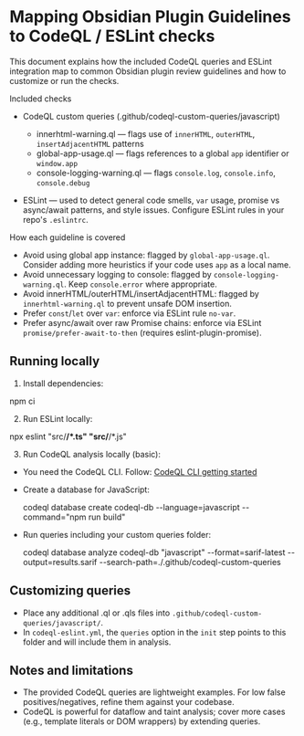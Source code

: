 # Mapping Obsidian Plugin Guidelines to CodeQL / ESLint checks

This document explains how the included CodeQL queries and ESLint integration map to common Obsidian plugin review guidelines and how to customize or run the checks.

Included checks

- CodeQL custom queries (.github/codeql-custom-queries/javascript)
  - innerhtml-warning.ql — flags use of `innerHTML`, `outerHTML`, `insertAdjacentHTML` patterns
  - global-app-usage.ql — flags references to a global `app` identifier or `window.app`
  - console-logging-warning.ql — flags `console.log`, `console.info`, `console.debug`

- ESLint — used to detect general code smells, `var` usage, promise vs async/await patterns, and style issues. Configure ESLint rules in your repo's `.eslintrc`.

How each guideline is covered

- Avoid using global app instance: flagged by `global-app-usage.ql`. Consider adding more heuristics if your code uses `app` as a local name.
- Avoid unnecessary logging to console: flagged by `console-logging-warning.ql`. Keep `console.error` where appropriate.
- Avoid innerHTML/outerHTML/insertAdjacentHTML: flagged by `innerhtml-warning.ql` to prevent unsafe DOM insertion.
- Prefer `const`/`let` over `var`: enforce via ESLint rule `no-var`.
- Prefer async/await over raw Promise chains: enforce via ESLint `promise/prefer-await-to-then` (requires eslint-plugin-promise).

## Running locally

1. Install dependencies:

  npm ci

2. Run ESLint locally:

  npx eslint "src/**/*.ts" "src/**/*.js"

3. Run CodeQL analysis locally (basic):

  - You need the CodeQL CLI. Follow: [CodeQL CLI getting started](https://codeql.github.com/docs/codeql-cli/getting-started/)

  - Create a database for JavaScript:

    codeql database create codeql-db --language=javascript --command="npm run build"

  - Run queries including your custom queries folder:

    codeql database analyze codeql-db "javascript" --format=sarif-latest --output=results.sarif --search-path=./.github/codeql-custom-queries


## Customizing queries

- Place any additional .ql or .qls files into `.github/codeql-custom-queries/javascript/`.
- In `codeql-eslint.yml`, the `queries` option in the `init` step points to this folder and will include them in analysis.

## Notes and limitations

- The provided CodeQL queries are lightweight examples. For low false positives/negatives, refine them against your codebase.
- CodeQL is powerful for dataflow and taint analysis; cover more cases (e.g., template literals or DOM wrappers) by extending queries.
